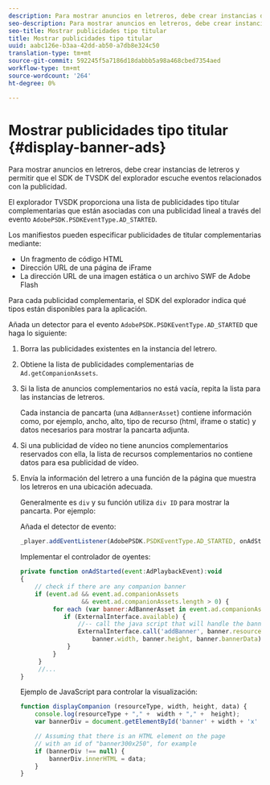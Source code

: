 ```yaml
---
description: Para mostrar anuncios en letreros, debe crear instancias de letreros y permitir que el SDK de TVSDK del explorador escuche eventos relacionados con la publicidad.
seo-description: Para mostrar anuncios en letreros, debe crear instancias de letreros y permitir que el SDK de TVSDK del explorador escuche eventos relacionados con la publicidad.
seo-title: Mostrar publicidades tipo titular
title: Mostrar publicidades tipo titular
uuid: aabc126e-b3aa-42dd-ab50-a7db8e324c50
translation-type: tm+mt
source-git-commit: 592245f5a7186d18dabbb5a98a468cbed7354aed
workflow-type: tm+mt
source-wordcount: '264'
ht-degree: 0%

---
```



# Mostrar publicidades tipo titular {#display-banner-ads}

Para mostrar anuncios en letreros, debe crear instancias de letreros y permitir que el SDK de TVSDK del explorador escuche eventos relacionados con la publicidad.

El explorador TVSDK proporciona una lista de publicidades tipo titular complementarias que están asociadas con una publicidad lineal a través del evento `AdobePSDK.PSDKEventType.AD_STARTED`.

Los manifiestos pueden especificar publicidades de titular complementarias mediante:

* Un fragmento de código HTML
* Dirección URL de una página de iFrame
* La dirección URL de una imagen estática o un archivo SWF de Adobe Flash

Para cada publicidad complementaria, el SDK del explorador indica qué tipos están disponibles para la aplicación.

Añada un detector para el evento `AdobePSDK.PSDKEventType.AD_STARTED` que haga lo siguiente:
1. Borra las publicidades existentes en la instancia del letrero.
1. Obtiene la lista de publicidades complementarias de `Ad.getCompanionAssets`.
1. Si la lista de anuncios complementarios no está vacía, repita la lista para las instancias de letreros.

   Cada instancia de pancarta (una `AdBannerAsset`) contiene información como, por ejemplo, ancho, alto, tipo de recurso (html, iframe o static) y datos necesarios para mostrar la pancarta adjunta.
1. Si una publicidad de vídeo no tiene anuncios complementarios reservados con ella, la lista de recursos complementarios no contiene datos para esa publicidad de vídeo.
1. Envía la información del letrero a una función de la página que muestra los letreros en una ubicación adecuada.

   Generalmente es `div` y su función utiliza `div ID` para mostrar la pancarta. Por ejemplo:

   Añada el detector de evento:

   ```js
   _player.addEventListener(AdobePSDK.PSDKEventType.AD_STARTED, onAdStarted);
   ```

   Implementar el controlador de oyentes:

   ```js
   private function onAdStarted(event:AdPlaybackEvent):void 
   { 
       // check if there are any companion banner 
       if (event.ad && event.ad.companionAssets  
                    && event.ad.companionAssets.length > 0) { 
            for each (var banner:AdBannerAsset in event.ad.companionAssets) { 
               if (ExternalInterface.available) { 
                   //-- call the java script that will handle the banner display. 
                   ExternalInterface.call('addBanner', banner.resourceType,  
                       banner.width, banner.height, banner.bannerData); 
                } 
            } 
        }  
        //...        
   }
   ```

   Ejemplo de JavaScript para controlar la visualización:

   ```js
   function displayCompanion (resourceType, width, height, data) { 
       console.log(resourceType + "," +  width + "," +  height); 
       var bannerDiv = document.getElementById('banner' + width + 'x' + height);  
   
       // Assuming that there is an HTML element on the page  
       // with an id of "banner300x250", for example 
       if (bannerDiv !== null) { 
           bannerDiv.innerHTML = data; 
       } 
   }
   ```

